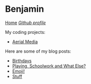 # Benjamin

[Home](/) *[Github profile](https://github.com/benjamin-wilkins)*

My coding projects:

* [Aerial Media](https://benjamin-wilkins.github.io/Aerial-Media)

Here are some of my blog posts:

* [Birthdays](/benjamin/birthdays-19-5-2020)
* [Playing, Schoolwork and What Else?](/benjamin/playing-schoolwork-and-what-else-20-5-2020)
* [Emoji!](/benjamin/emoji-22-5-2020)
* [Stuff](/benjamin/stuff-27-5-2020)
